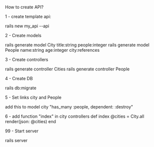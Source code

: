 How to create API?

1 - create template api:

rails new my_api --api

2 -  Create models

rails generate model City title:string people:integer
rails generate model People name:string age:integer city:references

3 - Create controllers

rails generate controller Cities
rails generate controller People

4 - Create DB

rails db:migrate

5 - Set links city and People

add this to model city "has_many :people, dependent: :destroy"

6 - add function "index" in city controllers
    def index
      @cities = City.all
      render(json: @cities)
    end

99 - Start server

rails server
